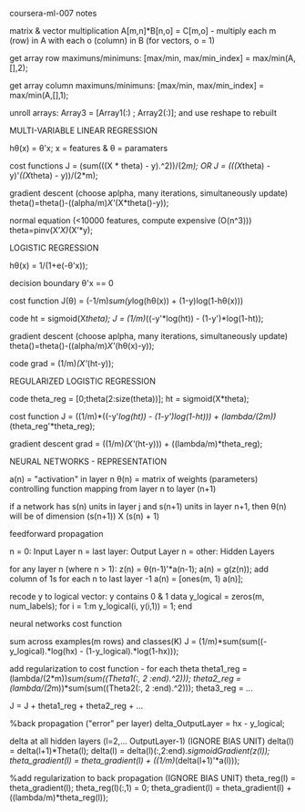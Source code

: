 coursera-ml-007 notes

matrix & vector multiplication
A[m,n]*B[n,o] = C[m,o] - multiply each m (row) in A with each o (column) in B (for vectors, o = 1)

get array row maximuns/minimuns: [max/min, max/min_index] = max/min(A,[],2);

get array column maximuns/minimuns: [max/min, max/min_index] = max/min(A,[],1);

unroll arrays:  Array3 = [Array1(:) ; Array2(:)]; and use reshape to rebuilt

MULTI-VARIABLE LINEAR REGRESSION

hθ(x) = θ'x;
x = features & θ = paramaters

cost functions
J = (sum(((X * theta) - y).^2))/(2*m); OR
J = (((X*theta) - y)'*((X*theta) - y))/(2*m);

gradient descent (choose aplpha, many iterations, simultaneously update)
theta()=theta()-((alpha/m)*X'*(X*theta()-y));

normal equation (<10000 features, compute expensive (O(n^3)))
theta=pinv(X’*X)*(X’*y);

LOGISTIC REGRESSION

hθ(x) = 1/(1+e(-θ'x)); 

decision boundary
θ'x == 0

cost function
J(θ) = (-1/m)*sum(y*log(hθ(x)) + (1-y)log(1-hθ(x)))

code
ht = sigmoid(X*theta);
J = (1/m)*((-y'*log(ht)) - (1-y')*log(1-ht));

gradient descent (choose aplpha, many iterations, simultaneously update)
theta()=theta()-((alpha/m)*X'*(hθ(x)-y));

code
grad = (1/m)*(X'*(ht-y));

REGULARIZED LOGISTIC REGRESSION

code
theta_reg = [0;theta(2:size(theta))];
ht = sigmoid(X*theta);

cost function
J = ((1/m)*((-y'*log(ht)) - (1-y')*log(1-ht))) + (lambda/(2*m))*(theta_reg'*theta_reg);

gradient descent
grad = ((1/m)*(X'*(ht-y))) + ((lambda/m)*theta_reg);

NEURAL NETWORKS - REPRESENTATION

a(n) = "activation" in layer n
θ(n) = matrix of weights (parameters) controlling function mapping from layer n to layer (n+1)

if a network has s(n) units in layer j and s(n+1) units in layer n+1, then θ(n) will be of dimension (s(n+1)) X (s(n) + 1)

feedforward propagation

n = 0: Input Layer
n = last layer:  Output Layer
n = other:  Hidden Layers

for any layer n (where n > 1):
z(n) = θ(n-1)'*a(n-1);
a(n) = g(z(n)); 
add column of 1s for each n to last layer -1
a(n) = [ones(m, 1) a(n)];

recode y to logical vector:
y contains 0 & 1 data
y_logical = zeros(m, num_labels);
for i = 1:m
  y_logical(i, y(i,1)) = 1;
end

neural networks cost function

sum across examples(m rows) and classes(K)
J = (1/m)*sum(sum((-y_logical).*log(hx) - (1-y_logical).*log(1-hx)));

add regularization to cost function - for each theta
theta1_reg = (lambda/(2*m))*sum(sum((Theta1(:, 2 :end).^2)));
theta2_reg = (lambda/(2*m))*sum(sum((Theta2(:, 2 :end).^2)));
theta3_reg = ...

J = J + theta1_reg + theta2_reg + ...

%back propagation ("error" per layer)
delta_OutputLayer = hx - y_logical;

delta at all hidden layers (l=2,... OutputLayer-1) (IGNORE BIAS UNIT)
delta(l) = delta(l+1)*Theta(l);
delta(l) = delta(l)(:,2:end).*sigmoidGradient(z(l));
theta_gradient(l) = theta_gradient(l) + ((1/m)*(delta(l+1)'*a(l)));

%add regularization to back propagation (IGNORE BIAS UNIT)
theta_reg(l) = theta_gradient(l);
theta_reg(l)(:,1) = 0;
theta_gradient(l) = theta_gradient(l) + ((lambda/m)*theta_reg(l));
